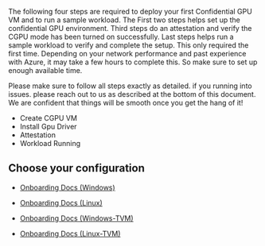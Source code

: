 The following four steps are required to deploy your first Confidential GPU VM and to run a sample workload. The First two steps helps set up the confidential GPU environment. Third steps do an attestation and verify the CGPU mode has been turned on successfully. Last steps helps run a sample workload to verify and complete the setup. This only required the first time. Depending on your network performance and past experience with Azure, it may take a few hours to complete this. So make sure to set up enough available time.

Please make sure to follow all steps exactly as detailed. if you running into issues. please reach out to us as described at the bottom of this document. We are confident that things will be smooth once you get the hang of it!

- Create CGPU VM 
- Install Gpu Driver 
- Attestation 
- Workload Running

## Choose your configuration 


- [Onboarding Docs (Windows)](Customer-Onboarding-Doc-(Windows).md)

- [Onboarding Docs (Linux)](Customer-Onboarding-Doc(Linux).md)

- [Onboarding Docs (Windows-TVM)](Customer-Onboarding-Doc-(Windows-TVM).md)

- [Onboarding Docs (Linux-TVM)](Customer-Onboarding-Doc-(Linux-TVM).md)